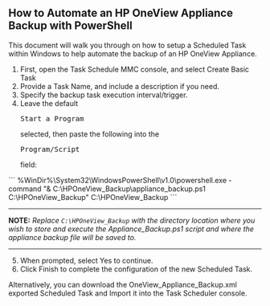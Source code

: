 ## How to Automate an HP OneView Appliance Backup with PowerShell

This document will walk you through on how to setup a Scheduled Task within Windows to help automate the backup of an HP OneView Appliance.

<ol>
 <li>First, open the Task Schedule MMC console, and select Create Basic Task</li>
 <li>Provide a Task Name, and include a description if you need.</li>
 <li>Specify the backup task execution interval/trigger.</li>
 <li>Leave the default <pre>Start a Program</pre> selected, then paste the following into the <pre>Program/Script</pre> field:</li>

</ol>
```
%WinDir%\System32\WindowsPowerShell\v1.0\powershell.exe -command "& C:\HPOneView_Backup\appliance_backup.ps1 C:\HPOneView_Backup" C:\HPOneView_Backup
```

***
**NOTE:** _Replace ```C:\HPOneView_Backup``` with the directory location where you wish to store and execute the Appliance_Backup.ps1 script and where the appliance backup file will be saved to._
***
<ol start="5">
  <li>When prompted, select Yes to continue. </li>
  <li>Click Finish to complete the configuration of the new Scheduled Task. </li>
</ol>

Alternatively, you can download the OneView_Appliance_Backup.xml exported Scheduled Task and Import it into the Task Scheduler console.